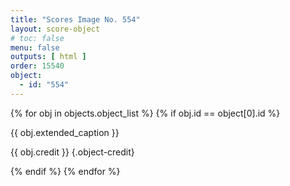 ```yaml
---
title: "Scores Image No. 554"
layout: score-object
# toc: false
menu: false
outputs: [ html ]
order: 15540
object:
  - id: "554"
---
```


{% for obj in objects.object_list %}
{% if obj.id == object[0].id %}

{{ obj.extended_caption }}

{{ obj.credit }} {.object-credit}

{% endif %}
{% endfor %}
